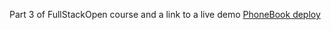 Part 3 of FullStackOpen course and a link to a live demo [PhoneBook deploy](https://phonebook-backend-damp-sea-1440.fly.dev)
